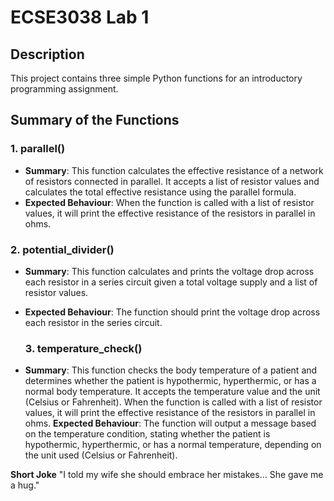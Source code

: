 # ECSE3038 Lab 1

## Description
This project contains three simple Python functions for an introductory programming assignment.


## Summary of the Functions

### 1. **parallel()**
- **Summary**: 
  This function calculates the effective resistance of a network of resistors connected in parallel. It accepts a list of resistor values and calculates the total effective resistance using the parallel formula.
- **Expected Behaviour**:
  When the function is called with a list of resistor values, it will print the effective resistance of the resistors in parallel in ohms.


### 2. **potential_divider()**
- **Summary**: 
  This function calculates and prints the voltage drop across each resistor in a series circuit given a total voltage supply and a list of resistor values.
- **Expected Behaviour**:
  The function should print the voltage drop across each resistor in the series circuit.

 

  ### 3. **temperature_check()**
- **Summary**: 
  This function checks the body temperature of a patient and determines whether the patient is hypothermic, hyperthermic, or has a normal body temperature. It accepts the temperature value and the unit (Celsius or Fahrenheit).
  When the function is called with a list of resistor values, it will print the effective resistance of the resistors in parallel in ohms.
**Expected Behaviour**:
  The function will output a message based on the temperature condition, stating whether the patient is hypothermic, hyperthermic, or has a normal temperature, depending on the unit used (Celsius or Fahrenheit).

**Short Joke**
"I told my wife she should embrace her mistakes… She gave me a hug."

  





